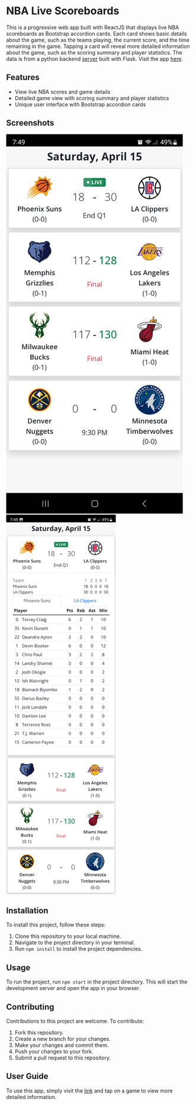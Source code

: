 # NBA Live Scoreboards

This is a progressive web app built with ReactJS that displays live NBA scoreboards as Bootstrap accordion cards. Each card shows basic details about the game, such as the teams playing, the current score, and the time remaining in the game. Tapping a card will reveal more detailed information about the game, such as the scoring summary and player statistics. The data is from a python backend [server](https://github.com/Blizzcane/sports-server) built with Flask. Visit the app [here](https://scoreboard-omega.vercel.app/).

## Features

- View live NBA scores and game details
- Detailed game view with scoring summary and player statistics
- Unique user interface with Bootstrap accordion cards

## Screenshots
 
![Scoreboard](./src/utils/screenshots/Home.jpg) 
![Detailed Info](./src/utils/screenshots/Details.jpg) 

## Installation

To install this project, follow these steps:

1. Clone this repository to your local machine.
2. Navigate to the project directory in your terminal.
3. Run `npm install` to install the project dependencies.

## Usage

To run the project, run `npm start` in the project directory. This will start the development server and open the app in your browser.

## Contributing

Contributions to this project are welcome. To contribute:

1. Fork this repository.
2. Create a new branch for your changes.
3. Make your changes and commit them.
4. Push your changes to your fork.
5. Submit a pull request to this repository.

## User Guide

To use this app, simply visit the [link](https://scoreboard-omega.vercel.app/) and tap on a game to view more detailed information.  
 
